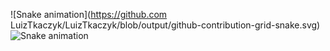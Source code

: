 <div> 

 ![Snake animation](https://github.com LuizTkaczyk/LuizTkaczyk/blob/output/github-contribution-grid-snake.svg)
  ![Snake animation](https://github.com/ubiratan-motta/ubiratan-motta/blob/output/github-contribution-grid-snake.svg)
 
</div>

